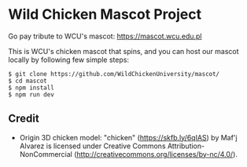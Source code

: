 # Wild Chicken Mascot Project

Go pay tribute to WCU's mascot: https://mascot.wcu.edu.pl

This is WCU's chicken mascot that spins, and you can host our mascot locally by following few simple steps:

```
$ git clone https://github.com/WildChickenUniversity/mascot/
$ cd mascot
$ npm install
$ npm run dev
```

## Credit

- Origin 3D chicken model: "chicken" (https://skfb.ly/6qIAS) by Maf'j Alvarez is licensed under Creative Commons Attribution-NonCommercial (http://creativecommons.org/licenses/by-nc/4.0/).
